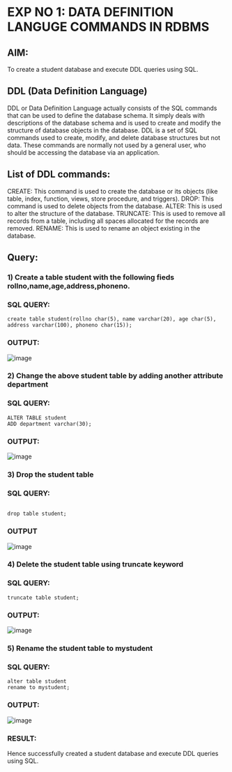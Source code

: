 # EXP NO 1: DATA DEFINITION LANGUGE COMMANDS IN RDBMS
## AIM:

To create a student database and execute DDL queries using SQL.

## DDL (Data Definition Language)

DDL or Data Definition Language actually consists of the SQL commands that can be used to define the database schema. It simply deals with descriptions of the database schema and is used to create and modify the structure of database objects in the database. DDL is a set of SQL commands used to create, modify, and delete database structures but not data. These commands are normally not used by a general user, who should be accessing the database via an application.
## List of DDL commands:

CREATE: This command is used to create the database or its objects (like table, index, function, views, store procedure, and triggers). DROP: This command is used to delete objects from the database. ALTER: This is used to alter the structure of the database. TRUNCATE: This is used to remove all records from a table, including all spaces allocated for the records are removed. RENAME: This is used to rename an object existing in the database.

## Query:
### 1) Create a table student with the following fieds rollno,name,age,address,phoneno.

### SQL QUERY:
```
create table student(rollno char(5), name varchar(20), age char(5), address varchar(100), phoneno char(15));

```
### OUTPUT:

![image](https://github.com/Safeeq-Fazil/G2_DBMS/assets/118680361/d198b490-1795-4710-bb3e-e8f58b754c03)

### 2) Change the above student table by adding another attribute department

### SQL QUERY:

```
ALTER TABLE student
ADD department varchar(30);

```
### OUTPUT:

![image](https://github.com/Safeeq-Fazil/G2_DBMS/assets/118680361/cd8bcaf2-d997-4e9a-85fe-8af6ba84af07)

### 3) Drop the student table

### SQL QUERY:

```

drop table student;

```

### OUTPUT

![image](https://github.com/Safeeq-Fazil/G2_DBMS/assets/118680361/3b42d688-d2ca-4667-8545-f81383c6fb92)

### 4) Delete the student table using truncate keyword

### SQL QUERY:

```
truncate table student;
```

### OUTPUT:

![image](https://github.com/Safeeq-Fazil/G2_DBMS/assets/118680361/f7e452a1-c0a9-4087-8e55-911adb0ea481)

### 5) Rename the student table to mystudent

### SQL QUERY:
```
alter table student
rename to mystudent;

```
### OUTPUT:

![image](https://github.com/Safeeq-Fazil/G2_DBMS/assets/118680361/855fc107-aaa9-463c-9597-9389e1e35c85)

### RESULT:

Hence successfully created a student database and execute DDL queries using SQL.
